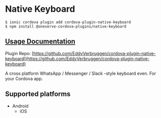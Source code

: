 # Native Keyboard

```
$ ionic cordova plugin add cordova-plugin-native-keyboard
$ npm install @oneserve-cordova-plugins/native-keyboard
```

## [Usage Documentation](https://oneserve.gitbook.io/oneserve-cordova-plugins/plugins/native-keyboard/)

Plugin Repo: [https://github.com/EddyVerbruggen/cordova-plugin-native-keyboard](https://github.com/EddyVerbruggen/cordova-plugin-native-keyboard)

A cross platform WhatsApp / Messenger / Slack -style keyboard even. For your Cordova app.

## Supported platforms

- Android
  - iOS
  


